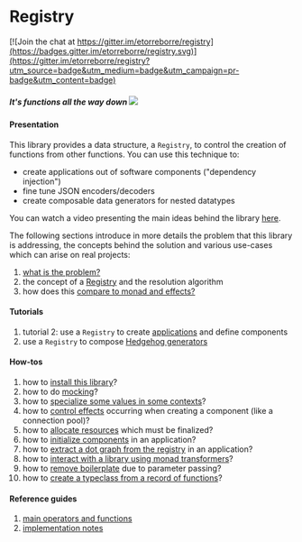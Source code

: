 # Registry

[![Join the chat at https://gitter.im/etorreborre/registry](https://badges.gitter.im/etorreborre/registry.svg)](https://gitter.im/etorreborre/registry?utm_source=badge&utm_medium=badge&utm_campaign=pr-badge&utm_content=badge)

##### *It's functions all the way down* <img src="doc/images/unboxed-bottomup.jpg" border="0"/>

#### Presentation

This library provides a data structure, a `Registry`, to control the creation of functions from other functions. You can use this technique to:

 - create applications out of software components ("dependency injection")
 - fine tune JSON encoders/decoders
 - create composable data generators for nested datatypes

You can watch a video presenting the main ideas behind the library [here](https://skillsmatter.com/skillscasts/12299-wire-once-rewire-twice).

The following sections introduce in more details the problem that this library is addressing, the concepts behind the solution and various use-cases which can arise on real projects:

 1. [what is the problem?](doc/motivation.md)
 1. the concept of a [Registry](doc/registry.md) and the resolution algorithm
 1. how does this [compare to monad and effects?](https://github.com/etorreborre/effects)

#### Tutorials

 1. tutorial 2: use a `Registry` to create [applications](doc/tutorial.md) and define components
 1. use a `Registry` to compose [Hedgehog generators](doc/generators.md)

#### How-tos

 1. how to [install this library](doc/install.md)?
 1. how to do [mocking](doc/applications.md#integration)?
 1. how to [specialize some values in some contexts](doc/applications.md#context-dependent-configurations)?
 1. how to [control effects](doc/applications.md#memoization) occurring when creating a component (like a connection pool)?
 1. how to [allocate resources](doc/applications.md#resources) which must be finalized?
 1. how to [initialize components](doc/applications.md#start-up) in an application?
 1. how to [extract a dot graph from the registry](doc/dot.md) in an application?
 1. how to [interact with a library using monad transformers](https://github.com/etorreborre/registry/blob/master/test/Test/Data/Registry/MonadRandomSpec.hs)?
 1. how to [remove boilerplate](doc/boilerplate.md) due to parameter passing?
 1. how to [create a typeclass from a record of functions](doc/typeclass.md)?

#### Reference guides

 1. [main operators and functions](doc/reference.md)
 1. [implementation notes](doc/implementation.md)
